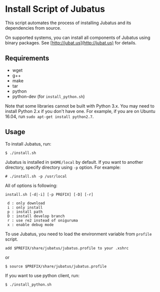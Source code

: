 Install Script of Jubatus
=========================

This script automates the process of installing Jubatus and its dependencies from source.

On supported systems, you can install all components of Jubatus using binary packages. See [http://jubat.us](http://jubat.us) for details.


Requirements
------------

* wget
* g++
* make
* tar
* python
* python-dev (for `install_python.sh`)

Note that some libraries cannot be built with Python 3.x.
You may need to install Python 2.x if you don't have one.
For example, if you are on Ubuntu 16.04, run `sudo apt-get install python2.7`.

Usage
-----

To install Jubatus, run:

```
$ ./install.sh
```

Jubatus is installed in `$HOME/local` by default. If you want to another directory, specify directory using `-p` option.
For example:

```
# ./install.sh -p /usr/local
```

All of options is following:

```
install.sh [-d|-i] [-p PREFIX] [-D] [-r]

 d : only download
 i : only install
 p : install path
 D : install develop branch
 r : use re2 instead of oniguruma
 x : enable debug mode
```

To use Jubatus, you need to load the environment variable from `profile` script.

```
add $PREFIX/share/jubatus/jubatus.profile to your .xshrc
```

or

```
$ source $PREFIX/share/jubatus/jubatus.profile
```


If you want to use python client, run:

```
$ ./install_python.sh
```
